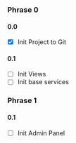 ### Phrase 0 
#### 0.0
- [x] Init Project to Git

#### 0.1
- [ ] Init Views
- [ ] Init base services

### Phrase 1
#### 0.1
- [ ] Init Admin Panel